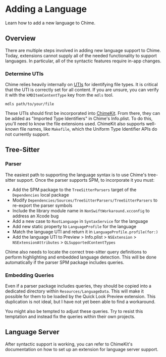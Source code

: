 # Adding a Language

Learn how to add a new language to Chime.

## Overview

There are multiple steps involved in adding new language support to Chime. Today, extensions cannot supply all of the needed functionality to support languages. In particular, all of the syntactic features require in-app changes.

### Determine UTIs

Chime relies heavily internally on [UTIs](https://developer.apple.com/documentation/uniformtypeidentifiers) for identifying file types. It is critical that the UTI is correctly set for all content. If you are unsure, you can verify it with the `kMDItemContentType` key from the `mdls` tool.

```
mdls path/to/your/file
```

These UTIs should first be incorporated into [ChimeKit](https://github.com/ChimeHQ/ChimeKit). From there, they can be added as "Imported Type Identifiers" in Chime's Info.plist. To do this, you'll need to know the file extensions used. ChimeKit also supports well-known file names, like `Makefile`, which the Uniform Type Identifier APIs do not currently support. 

## Tree-Sitter

### Parser

The easiest path to supporting the language syntax is to use Chime's tree-sitter support. Once the parser supports SPM, to incorporate it you must:

- Add the SPM package to the `TreeSitterParsers` target of the `Dependencies` local package
- Modify `Dependencies/Sources/TreeSitterParsers/TreeSitterParsers` to re-export the parser symbols
- Include the library module name in `NonSwiftWorkaround.xcconfig` to address an Xcode bug
- Add a new case to `RootLanguage` in `SyntaxService` for the language
- Add new static property to `LanguageProfile` for the language
- Match the language UTI and return it in `LanguageProfile.profile(for:)`
- Add the language UTI to Preview > Info.plist > `NSExtension` > `NSExtensionAttributes` > `QLSupportedContentTypes`

Chime also needs to locate the correct tree-sitter query definitions to perform highlighting and embedded language detection. This will be done automatically if the parser SPM package includes queries.

### Embedding Queries

Even if a parser package includes queries, they should be copied into a dedicated directory within `Resources/LanguageData`. This will make it possible for them to be loaded by the Quick Look Preview extension. This duplication is not ideal, but I have not yet been able to find a workaround.

You might also be tempted to adjust these queries. Try to resist this temptation and instead fix the queries within their own projects. 

## Language Server

After syntactic support is working, you can refer to ChimeKit's documentation on how to set up an extension for language server support.

